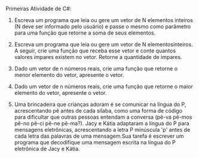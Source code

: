  Primeiras Atividade de C#:
 1. Escreva um programa que leia ou gere um vetor de N elementos inteiros (N deve ser informado pelo
usuário) e passe o mesmo como parâmetro para uma função que retorne a soma de seus elementos.

2. Escreva um programa que leia ou gere um vetor de N elementosinteiros. A seguir, crie uma função que receba
esse vetor e conte quantos valores impares existem no vetor. Retorne a quantidade de impares.

3. Dado um vetor de n números reais, crie uma função que retorne o menor elemento do vetor, apresente o
vetor.

4. Dado um vetor de n números reais, crie uma função que retorne o maior elemento do vetor, apresente o
vetor.

11. Uma brincadeira que crianças adoram é se comunicar na língua do P,
acrescentando pê antes de cada sílaba, como uma forma de código para dificultar que outras
pessoas entendam a conversa (pê-va pê-mos pê-no pê-ci pê-ne pê-ma?). Jacy e Kátia adaptaram
a língua do P para mensagens eletrônicas, acrescentando a letra P minúscula 'p' antes de cada
letra das palavras de uma mensagem.Sua tarefa é escrever um programa que decodifique uma mensagem escrita na língua do P eletrônica de
Jacy e Kátia.
